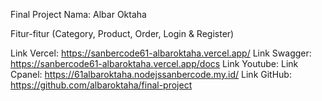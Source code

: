 Final Project
Nama: Albar Oktaha

Fitur-fitur (Category, Product, Order, Login & Register)

Link Vercel: https://sanbercode61-albaroktaha.vercel.app/
Link Swagger: https://sanbercode61-albaroktaha.vercel.app/docs
Link Youtube:
Link Cpanel: https://61albaroktaha.nodejssanbercode.my.id/
Link GitHub: https://github.com/albaroktaha/final-project
